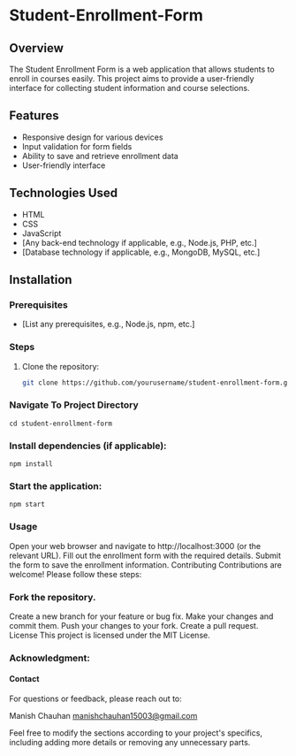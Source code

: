 # Student-Enrollment-Form

## Overview
The Student Enrollment Form is a web application that allows students to enroll in courses easily. This project aims to provide a user-friendly interface for collecting student information and course selections.

## Features
- Responsive design for various devices
- Input validation for form fields
- Ability to save and retrieve enrollment data
- User-friendly interface

## Technologies Used
- HTML
- CSS
- JavaScript
- [Any back-end technology if applicable, e.g., Node.js, PHP, etc.]
- [Database technology if applicable, e.g., MongoDB, MySQL, etc.]

## Installation

### Prerequisites
- [List any prerequisites, e.g., Node.js, npm, etc.]

### Steps
1. Clone the repository:
   ```bash
   git clone https://github.com/yourusername/student-enrollment-form.git

### Navigate To Project Directory
```cd student-enrollment-form```
### Install dependencies (if applicable):
```npm install```
### Start the application:
```npm start```

### Usage
Open your web browser and navigate to http://localhost:3000 (or the relevant URL).
Fill out the enrollment form with the required details.
Submit the form to save the enrollment information.
Contributing
Contributions are welcome! Please follow these steps:

### Fork the repository.
Create a new branch for your feature or bug fix.
Make your changes and commit them.
Push your changes to your fork.
Create a pull request.
License
This project is licensed under the MIT License.

### Acknowledgment:
#### Contact
For questions or feedback, please reach out to:

Manish Chauhan
manishchauhan15003@gmail.com

Feel free to modify the sections according to your project's specifics, including adding more details or removing any unnecessary parts.
